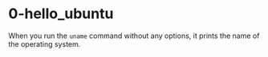
# 0-hello_ubuntu

When you run the `uname` command without any options, it prints the name of the operating system.


